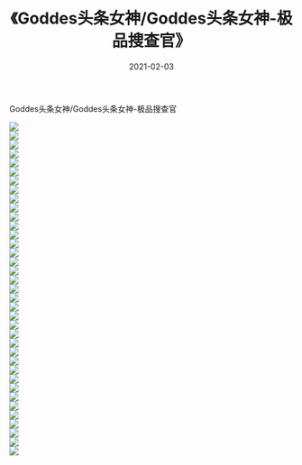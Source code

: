 ﻿---
layout: post
title:  《Goddes头条女神/Goddes头条女神-极品搜查官》
date:   2021-02-03
img: http://pic.660000.xyz/1:/网络美图/2021/Goddes头条女神/Goddes头条女神-极品搜查官/000.jpg
categories: [美女, 清纯, 唯美]
---

Goddes头条女神/Goddes头条女神-极品搜查官

 ![](http://pic.660000.xyz/1:/网络美图/2021/Goddes头条女神/Goddes头条女神-极品搜查官/001.jpg) <br>![](http://pic.660000.xyz/1:/网络美图/2021/Goddes头条女神/Goddes头条女神-极品搜查官/002.jpg) <br>![](http://pic.660000.xyz/1:/网络美图/2021/Goddes头条女神/Goddes头条女神-极品搜查官/003.jpg) <br>![](http://pic.660000.xyz/1:/网络美图/2021/Goddes头条女神/Goddes头条女神-极品搜查官/004.jpg) <br>![](http://pic.660000.xyz/1:/网络美图/2021/Goddes头条女神/Goddes头条女神-极品搜查官/005.jpg) <br>![](http://pic.660000.xyz/1:/网络美图/2021/Goddes头条女神/Goddes头条女神-极品搜查官/006.jpg) <br>![](http://pic.660000.xyz/1:/网络美图/2021/Goddes头条女神/Goddes头条女神-极品搜查官/007.jpg) <br>![](http://pic.660000.xyz/1:/网络美图/2021/Goddes头条女神/Goddes头条女神-极品搜查官/008.jpg) <br>![](http://pic.660000.xyz/1:/网络美图/2021/Goddes头条女神/Goddes头条女神-极品搜查官/009.jpg) <br>![](http://pic.660000.xyz/1:/网络美图/2021/Goddes头条女神/Goddes头条女神-极品搜查官/010.jpg) <br>![](http://pic.660000.xyz/1:/网络美图/2021/Goddes头条女神/Goddes头条女神-极品搜查官/011.jpg) <br>![](http://pic.660000.xyz/1:/网络美图/2021/Goddes头条女神/Goddes头条女神-极品搜查官/012.jpg) <br>![](http://pic.660000.xyz/1:/网络美图/2021/Goddes头条女神/Goddes头条女神-极品搜查官/013.jpg) <br>![](http://pic.660000.xyz/1:/网络美图/2021/Goddes头条女神/Goddes头条女神-极品搜查官/014.jpg) <br>![](http://pic.660000.xyz/1:/网络美图/2021/Goddes头条女神/Goddes头条女神-极品搜查官/015.jpg) <br>![](http://pic.660000.xyz/1:/网络美图/2021/Goddes头条女神/Goddes头条女神-极品搜查官/016.jpg) <br>![](http://pic.660000.xyz/1:/网络美图/2021/Goddes头条女神/Goddes头条女神-极品搜查官/017.jpg) <br>![](http://pic.660000.xyz/1:/网络美图/2021/Goddes头条女神/Goddes头条女神-极品搜查官/018.jpg) <br>![](http://pic.660000.xyz/1:/网络美图/2021/Goddes头条女神/Goddes头条女神-极品搜查官/019.jpg) <br>![](http://pic.660000.xyz/1:/网络美图/2021/Goddes头条女神/Goddes头条女神-极品搜查官/020.jpg) <br>![](http://pic.660000.xyz/1:/网络美图/2021/Goddes头条女神/Goddes头条女神-极品搜查官/021.jpg) <br>![](http://pic.660000.xyz/1:/网络美图/2021/Goddes头条女神/Goddes头条女神-极品搜查官/022.jpg) <br>![](http://pic.660000.xyz/1:/网络美图/2021/Goddes头条女神/Goddes头条女神-极品搜查官/023.jpg) <br>![](http://pic.660000.xyz/1:/网络美图/2021/Goddes头条女神/Goddes头条女神-极品搜查官/024.jpg) <br>![](http://pic.660000.xyz/1:/网络美图/2021/Goddes头条女神/Goddes头条女神-极品搜查官/025.jpg) <br>![](http://pic.660000.xyz/1:/网络美图/2021/Goddes头条女神/Goddes头条女神-极品搜查官/026.jpg) <br>![](http://pic.660000.xyz/1:/网络美图/2021/Goddes头条女神/Goddes头条女神-极品搜查官/027.jpg) <br>![](http://pic.660000.xyz/1:/网络美图/2021/Goddes头条女神/Goddes头条女神-极品搜查官/028.jpg) <br>![](http://pic.660000.xyz/1:/网络美图/2021/Goddes头条女神/Goddes头条女神-极品搜查官/029.jpg) <br>![](http://pic.660000.xyz/1:/网络美图/2021/Goddes头条女神/Goddes头条女神-极品搜查官/030.jpg) <br>![](http://pic.660000.xyz/1:/网络美图/2021/Goddes头条女神/Goddes头条女神-极品搜查官/031.jpg) <br>![](http://pic.660000.xyz/1:/网络美图/2021/Goddes头条女神/Goddes头条女神-极品搜查官/032.jpg) <br>![](http://pic.660000.xyz/1:/网络美图/2021/Goddes头条女神/Goddes头条女神-极品搜查官/033.jpg) <br>![](http://pic.660000.xyz/1:/网络美图/2021/Goddes头条女神/Goddes头条女神-极品搜查官/034.jpg) <br>![](http://pic.660000.xyz/1:/网络美图/2021/Goddes头条女神/Goddes头条女神-极品搜查官/035.jpg) <br>![](http://pic.660000.xyz/1:/网络美图/2021/Goddes头条女神/Goddes头条女神-极品搜查官/036.jpg) <br>![](http://pic.660000.xyz/1:/网络美图/2021/Goddes头条女神/Goddes头条女神-极品搜查官/037.jpg) <br>